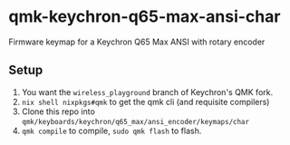 # qmk-keychron-q65-max-ansi-char

Firmware keymap for a Keychron Q65 Max ANSI with rotary encoder

## Setup

1. You want the `wireless_playground` branch of Keychron's QMK fork.
2. `nix shell nixpkgs#qmk` to get the qmk cli (and requisite compilers)
3. Clone this repo into `qmk/keyboards/keychron/q65_max/ansi_encoder/keymaps/char`
4. `qmk compile` to compile, `sudo qmk flash` to flash.
